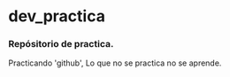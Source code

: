 # dev_practica
### Repósitorio de practica. 
Practicando 'github', Lo que no se practica no se aprende. 
